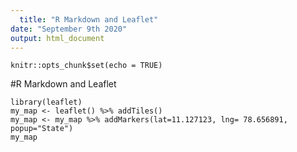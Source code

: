 ```yaml
---
  title: "R Markdown and Leaflet"
date: "September 9th 2020"
output: html_document
---
```

  
  ```{r setup, include=FALSE}
knitr::opts_chunk$set(echo = TRUE)
```
#R Markdown and Leaflet
```{r}
library(leaflet)
my_map <- leaflet() %>% addTiles() 
my_map <- my_map %>% addMarkers(lat=11.127123, lng= 78.656891, popup="State")
my_map
```
